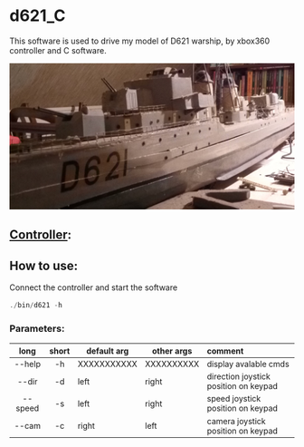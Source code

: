 # d621_C

This software is used to drive my model of D621 warship, by xbox360 controller and C software.

![img](res/img1_1.jpg)

## [Controller](https://github.com/ox223252/Xbox360-wireless/blob/master/README.md):

## How to use:

Connect the controller and start the software

```C
./bin/d621 -h
```

### Parameters:

| long    | short | default arg | other args | comment                               |
|:-------:|:-----:| ----------- | ---------- |:------------------------------------- |
| --help  | -h    | XXXXXXXXXXX | XXXXXXXXXX | display avalable cmds                 |
| --dir   | -d    | left        | right      | direction joystick position on keypad |
| --speed | -s    | left        | right      | speed joystick  position on keypad    |
| --cam   | -c    | right       | left       | camera joystick position on keypad    |
